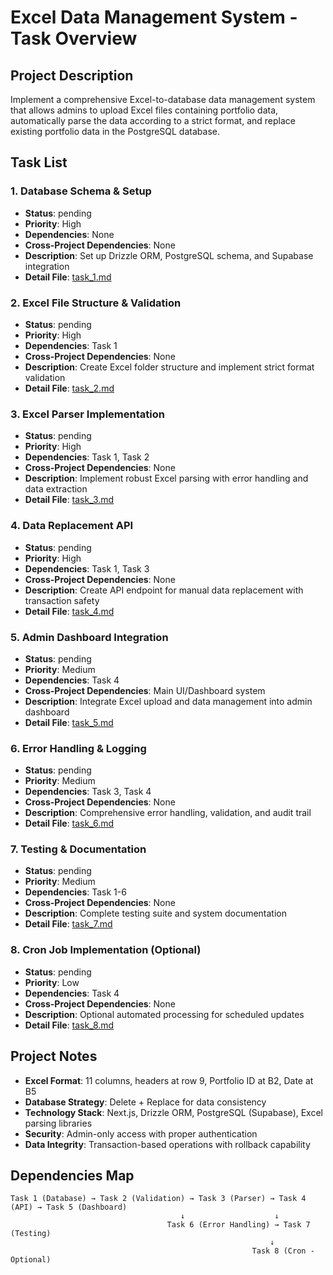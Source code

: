 # Excel Data Management System - Task Overview

## Project Description
Implement a comprehensive Excel-to-database data management system that allows admins to upload Excel files containing portfolio data, automatically parse the data according to a strict format, and replace existing portfolio data in the PostgreSQL database.

## Task List

### 1. Database Schema & Setup
- **Status**: pending
- **Priority**: High
- **Dependencies**: None
- **Cross-Project Dependencies**: None
- **Description**: Set up Drizzle ORM, PostgreSQL schema, and Supabase integration
- **Detail File**: [task_1.md](mdc:scripts/projects/excel-data-management/task_1.md)

### 2. Excel File Structure & Validation
- **Status**: pending
- **Priority**: High
- **Dependencies**: Task 1
- **Cross-Project Dependencies**: None
- **Description**: Create Excel folder structure and implement strict format validation
- **Detail File**: [task_2.md](mdc:scripts/projects/excel-data-management/task_2.md)

### 3. Excel Parser Implementation
- **Status**: pending
- **Priority**: High
- **Dependencies**: Task 1, Task 2
- **Cross-Project Dependencies**: None
- **Description**: Implement robust Excel parsing with error handling and data extraction
- **Detail File**: [task_3.md](mdc:scripts/projects/excel-data-management/task_3.md)

### 4. Data Replacement API
- **Status**: pending
- **Priority**: High
- **Dependencies**: Task 1, Task 3
- **Cross-Project Dependencies**: None
- **Description**: Create API endpoint for manual data replacement with transaction safety
- **Detail File**: [task_4.md](mdc:scripts/projects/excel-data-management/task_4.md)

### 5. Admin Dashboard Integration
- **Status**: pending
- **Priority**: Medium
- **Dependencies**: Task 4
- **Cross-Project Dependencies**: Main UI/Dashboard system
- **Description**: Integrate Excel upload and data management into admin dashboard
- **Detail File**: [task_5.md](mdc:scripts/projects/excel-data-management/task_5.md)

### 6. Error Handling & Logging
- **Status**: pending
- **Priority**: Medium
- **Dependencies**: Task 3, Task 4
- **Cross-Project Dependencies**: None
- **Description**: Comprehensive error handling, validation, and audit trail
- **Detail File**: [task_6.md](mdc:scripts/projects/excel-data-management/task_6.md)

### 7. Testing & Documentation
- **Status**: pending
- **Priority**: Medium
- **Dependencies**: Task 1-6
- **Cross-Project Dependencies**: None
- **Description**: Complete testing suite and system documentation
- **Detail File**: [task_7.md](mdc:scripts/projects/excel-data-management/task_7.md)

### 8. Cron Job Implementation (Optional)
- **Status**: pending
- **Priority**: Low
- **Dependencies**: Task 4
- **Cross-Project Dependencies**: None
- **Description**: Optional automated processing for scheduled updates
- **Detail File**: [task_8.md](mdc:scripts/projects/excel-data-management/task_8.md)

## Project Notes
- **Excel Format**: 11 columns, headers at row 9, Portfolio ID at B2, Date at B5
- **Database Strategy**: Delete + Replace for data consistency
- **Technology Stack**: Next.js, Drizzle ORM, PostgreSQL (Supabase), Excel parsing libraries
- **Security**: Admin-only access with proper authentication
- **Data Integrity**: Transaction-based operations with rollback capability

## Dependencies Map
```
Task 1 (Database) → Task 2 (Validation) → Task 3 (Parser) → Task 4 (API) → Task 5 (Dashboard)
                                      ↓                    ↓
                                   Task 6 (Error Handling) → Task 7 (Testing)
                                                          ↓
                                                      Task 8 (Cron - Optional)
``` 